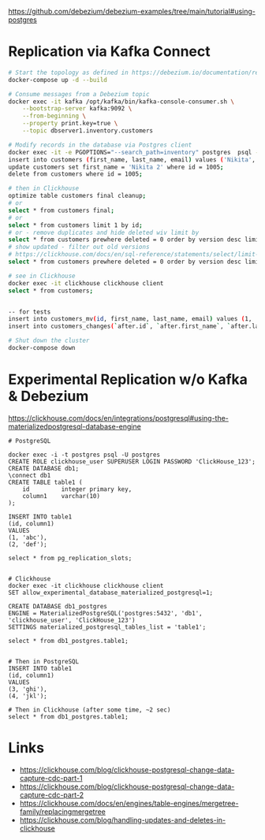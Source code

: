 https://github.com/debezium/debezium-examples/tree/main/tutorial#using-postgres

# Replication via Kafka Connect
```bash
# Start the topology as defined in https://debezium.io/documentation/reference/stable/tutorial.html
docker-compose up -d --build

# Consume messages from a Debezium topic
docker exec -it kafka /opt/kafka/bin/kafka-console-consumer.sh \
    --bootstrap-server kafka:9092 \
    --from-beginning \
    --property print.key=true \
    --topic dbserver1.inventory.customers

# Modify records in the database via Postgres client
docker exec -it -e PGOPTIONS="--search_path=inventory" postgres  psql -U postgres postgres
insert into customers (first_name, last_name, email) values ('Nikita', 'Konev', 'nkonev@example.com');
update customers set first_name = 'Nikita 2' where id = 1005;
delete from customers where id = 1005;

# then in Clickhouse
optimize table customers final cleanup;
# or
select * from customers final;
# or
select * from customers limit 1 by id;
# or - remove duplicates and hide deleted wiv limit by
select * from customers prewhere deleted = 0 order by version desc limit 1 by id;
# show updated - filter out old versions
# https://clickhouse.com/docs/en/sql-reference/statements/select/limit-by
select * from customers prewhere deleted = 0 order by version desc limit 1 by id limit 2;

# see in Clickhouse
docker exec -it clickhouse clickhouse client
select * from customers;


-- for tests
insert into customers_mv(id, first_name, last_name, email) values (1, 'Nikita', 'Konev', 'nkonev@example.com');
insert into customers_changes(`after.id`, `after.first_name`, `after.last_name`, `after.email`) values (1, 'Nikita', 'Konev', 'nkonev@example.com');

# Shut down the cluster
docker-compose down
```


# Experimental Replication w/o Kafka & Debezium
https://clickhouse.com/docs/en/integrations/postgresql#using-the-materializedpostgresql-database-engine
```
# PostgreSQL

docker exec -i -t postgres psql -U postgres
CREATE ROLE clickhouse_user SUPERUSER LOGIN PASSWORD 'ClickHouse_123';
CREATE DATABASE db1;
\connect db1
CREATE TABLE table1 (
    id         integer primary key,
    column1    varchar(10)
);

INSERT INTO table1
(id, column1)
VALUES
(1, 'abc'),
(2, 'def');

select * from pg_replication_slots;


# Clickhouse
docker exec -it clickhouse clickhouse client
SET allow_experimental_database_materialized_postgresql=1;

CREATE DATABASE db1_postgres
ENGINE = MaterializedPostgreSQL('postgres:5432', 'db1', 'clickhouse_user', 'ClickHouse_123')
SETTINGS materialized_postgresql_tables_list = 'table1';

select * from db1_postgres.table1;


# Then in PostgreSQL
INSERT INTO table1
(id, column1)
VALUES                    
(3, 'ghi'),
(4, 'jkl');

# Then in Clickhouse (after some time, ~2 sec)
select * from db1_postgres.table1;
```

# Links
* https://clickhouse.com/blog/clickhouse-postgresql-change-data-capture-cdc-part-1
* https://clickhouse.com/blog/clickhouse-postgresql-change-data-capture-cdc-part-2
* https://clickhouse.com/docs/en/engines/table-engines/mergetree-family/replacingmergetree
* https://clickhouse.com/blog/handling-updates-and-deletes-in-clickhouse